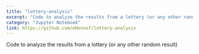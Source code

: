 ```yaml
---
title: "lottery-analysis"
excerpt: "Code to analyze the results from a lottery (or any other random result)"
category: "Jupyter Notebook"
link: https://github.com/eHonnef/lottery-analysis
---
```


Code to analyze the results from a lottery (or any other random result)
